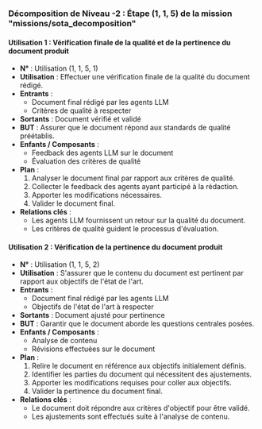 ### Décomposition de Niveau -2 : Étape (1, 1, 5) de la mission "missions/sota_decomposition"

#### Utilisation 1 : Vérification finale de la qualité et de la pertinence du document produit
- **N°** : Utilisation (1, 1, 5, 1)
- **Utilisation** : Effectuer une vérification finale de la qualité du document rédigé.
- **Entrants** :
  - Document final rédigé par les agents LLM
  - Critères de qualité à respecter
- **Sortants** : Document vérifié et validé
- **BUT** : Assurer que le document répond aux standards de qualité préétablis.
- **Enfants / Composants** :
  - Feedback des agents LLM sur le document
  - Évaluation des critères de qualité
- **Plan** :
  1. Analyser le document final par rapport aux critères de qualité.
  2. Collecter le feedback des agents ayant participé à la rédaction.
  3. Apporter les modifications nécessaires.
  4. Valider le document final.
- **Relations clés** :
  - Les agents LLM fournissent un retour sur la qualité du document.
  - Les critères de qualité guident le processus d'évaluation.

#### Utilisation 2 : Vérification de la pertinence du document produit
- **N°** : Utilisation (1, 1, 5, 2)
- **Utilisation** : S'assurer que le contenu du document est pertinent par rapport aux objectifs de l'état de l'art.
- **Entrants** :
  - Document final rédigé par les agents LLM
  - Objectifs de l'état de l'art à respecter
- **Sortants** : Document ajusté pour pertinence
- **BUT** : Garantir que le document aborde les questions centrales posées.
- **Enfants / Composants** :
  - Analyse de contenu
  - Révisions effectuées sur le document
- **Plan** :
  1. Relire le document en référence aux objectifs initialement définis.
  2. Identifier les parties du document qui nécessitent des ajustements.
  3. Apporter les modifications requises pour coller aux objectifs.
  4. Valider la pertinence du document final.
- **Relations clés** :
  - Le document doit répondre aux critères d'objectif pour être validé.
  - Les ajustements sont effectués suite à l'analyse de contenu.